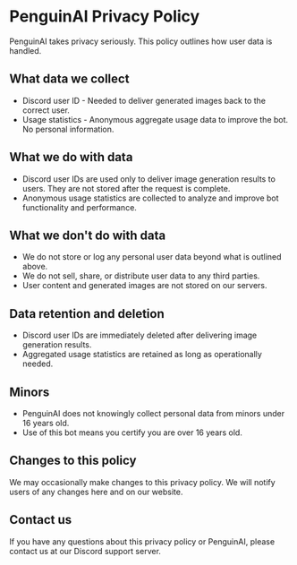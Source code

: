 # PenguinAI Privacy Policy

PenguinAI takes privacy seriously. This policy outlines how user data is handled.

## What data we collect

- Discord user ID - Needed to deliver generated images back to the correct user.
- Usage statistics - Anonymous aggregate usage data to improve the bot. No personal information.

## What we do with data 

- Discord user IDs are used only to deliver image generation results to users. They are not stored after the request is complete.
- Anonymous usage statistics are collected to analyze and improve bot functionality and performance.

## What we don't do with data

- We do not store or log any personal user data beyond what is outlined above. 
- We do not sell, share, or distribute user data to any third parties.
- User content and generated images are not stored on our servers.

## Data retention and deletion

- Discord user IDs are immediately deleted after delivering image generation results.
- Aggregated usage statistics are retained as long as operationally needed.

## Minors

- PenguinAI does not knowingly collect personal data from minors under 16 years old.
- Use of this bot means you certify you are over 16 years old.

## Changes to this policy

We may occasionally make changes to this privacy policy. We will notify users of any changes here and on our website.

## Contact us

If you have any questions about this privacy policy or PenguinAI, please contact us at our Discord support server.